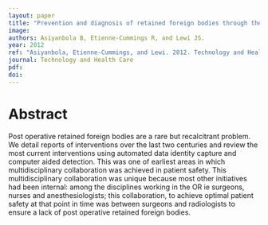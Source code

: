 ```yaml
---
layout: paper
title: "Prevention and diagnosis of retained foreign bodies through the years: past, present, and future technologies"
image:
authors: Asiyanbola B, Etienne-Cummings R, and Lewi JS.
year: 2012
ref: "Asiyanbola, Etienne-Cummings, and Lewi. 2012. Technology and Health Care vol. 20, no. 5: 379-386."
journal: Technology and Health Care
pdf:
doi:
---
```


# Abstract
Post operative retained foreign bodies are a rare but recalcitrant problem. We detail reports of interventions over the last two centuries and review the most current interventions using automated data identity capture and computer aided detection. This was one of earliest areas in which multidisciplinary collaboration was achieved in patient safety. This multidisciplinary collaboration was unique because most other initiatives had been internal: among the disciplines working in the OR ie surgeons, nurses and anesthesiologists; this collaboration, to achieve optimal patient safety at that point in time was between surgeons and radiologists to ensure a lack of post operative retained foreign bodies.
